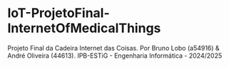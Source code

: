 # IoT-ProjetoFinal-InternetOfMedicalThings
Projeto Final da Cadeira Internet das Coisas. Por Bruno Lobo (a54916) &amp; André Oliveira (44613). IPB-ESTiG - Engenharia Informática - 2024/2025
